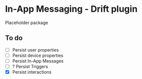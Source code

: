# In-App Messaging - Drift plugin

Placeholder package

## To do

- [ ] Persist user properties
- [ ] Persist device properties
- [ ] Persist In-App Messages
- [ ] ? Persist Triggers
- [x] Persist interactions